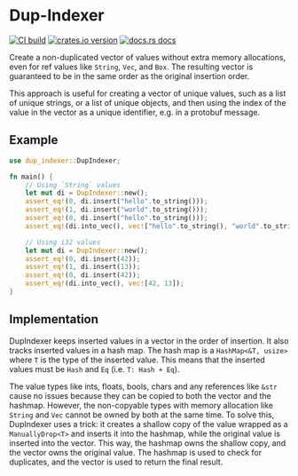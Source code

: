 # Dup-Indexer

[![CI build](https://github.com/nyurik/dup-indexer/workflows/CI/badge.svg)](https://github.com/nyurik/dup-indexer/actions)
[![crates.io version](https://img.shields.io/crates/v/dup-indexer.svg)](https://crates.io/crates/dup-indexer)
[![docs.rs docs](https://docs.rs/dup-indexer/badge.svg)](https://docs.rs/dup-indexer)

Create a non-duplicated vector of values without extra memory allocations, even for ref values like `String`, `Vec`, and `Box`. The resulting vector is guaranteed to be in the same order as the original insertion order.

This approach is useful for creating a vector of unique values, such as a list of unique strings, or a list of unique objects, and then using the index of the value in the vector as a unique identifier, e.g. in a protobuf message.

## Example

```rust
use dup_indexer::DupIndexer;

fn main() {
    // Using `String` values
    let mut di = DupIndexer::new();
    assert_eq!(0, di.insert("hello".to_string()));
    assert_eq!(1, di.insert("world".to_string()));
    assert_eq!(0, di.insert("hello".to_string()));
    assert_eq!(di.into_vec(), vec!["hello".to_string(), "world".to_string()]);

    // Using i32 values
    let mut di = DupIndexer::new();
    assert_eq!(0, di.insert(42));
    assert_eq!(1, di.insert(13));
    assert_eq!(0, di.insert(42));
    assert_eq!(di.into_vec(), vec![42, 13]);
}
```

## Implementation
DupIndexer keeps inserted values in a vector in the order of insertion. It also tracks inserted values in a hash map. The hash map is a `HashMap<&T, usize>` where `T` is the type of the inserted value. This means that the inserted values must be `Hash` and `Eq` (i.e. `T: Hash + Eq`).

The value types like ints, floats, bools, chars and any references like `&str` cause no issues because they can be copied to both the vector and the hashmap. However, the non-copyable types with memory allocation like `String` and `Vec` cannot be owned by both at the same time. To solve this, DupIndexer uses a trick: it creates a shallow copy of the value wrapped as a `ManuallyDrop<T>` and inserts it into the hashmap, while the original value is inserted into the vector. This way, the hashmap owns the shallow copy, and the vector owns the original value. The hashmap is used to check for duplicates, and the vector is used to return the final result.
